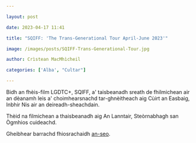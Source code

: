 ```yaml
---

layout: post

date: 2023-04-17 11:41

title: "SQIFF: 'The Trans-Generational Tour April-June 2023'"

image: /images/posts/SQIFF-Trans-Generational-Tour.jpg

author: Crìstean MacMhìcheil

categories: ['Alba', "Cultar"]

---
```


Bidh an fhèis-film LGDTC+, SQIFF, a' taisbeanadh sreath de fhilmichean air an dèanamh leis a' choimhearsnachd tar-ghnèitheach aig Cùirt an Easbaig, Inbhir Nis air an deireadh-sheachdain.

Thèid na filmichean a thaisbeanadh aig An Lanntair, Steòrnabhagh san Ògmhios cuideachd.

Gheibhear barrachd fhiosrachaidh [an-seo](https://www.sqiff.org/events/).

